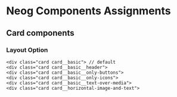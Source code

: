 # Neog Components Assignments

## Card components

### Layout Option

```
<div class="card card__basic"> // default
<div class="card card__basic__header">
<div class="card card__basic__only-buttons">
<div class="card card__basic__only-icons">
<div class="card card__basic__text-over-media">
<div class="card card__horizontal-image-and-text">

```
